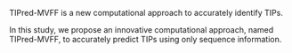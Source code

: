 TIPred-MVFF is a new computational approach to accurately identify TIPs. 


In this study, we propose an innovative computational approach, named TIPred-MVFF, to accurately predict TIPs using only sequence information. 
